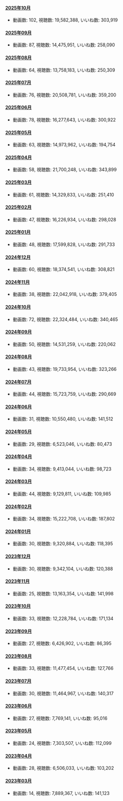 #### [2025年10月](videos/202510 "wikilink")

-   動画数: 102, 視聴数: 19,582,388, いいね数: 303,919

#### [2025年09月](videos/202509 "wikilink")

-   動画数: 87, 視聴数: 14,475,951, いいね数: 258,090

#### [2025年08月](videos/202508 "wikilink")

-   動画数: 64, 視聴数: 13,758,183, いいね数: 250,309

#### [2025年07月](videos/202507 "wikilink")

-   動画数: 76, 視聴数: 20,508,781, いいね数: 359,200

#### [2025年06月](videos/202506 "wikilink")

-   動画数: 78, 視聴数: 16,277,643, いいね数: 300,922

#### [2025年05月](videos/202505 "wikilink")

-   動画数: 63, 視聴数: 14,973,962, いいね数: 194,754

#### [2025年04月](videos/202504 "wikilink")

-   動画数: 58, 視聴数: 21,700,248, いいね数: 343,899

#### [2025年03月](videos/202503 "wikilink")

-   動画数: 61, 視聴数: 14,329,833, いいね数: 251,410

#### [2025年02月](videos/202502 "wikilink")

-   動画数: 47, 視聴数: 16,226,934, いいね数: 298,028

#### [2025年01月](videos/202501 "wikilink")

-   動画数: 48, 視聴数: 17,599,828, いいね数: 291,733

#### [2024年12月](videos/202412 "wikilink")

-   動画数: 60, 視聴数: 18,374,541, いいね数: 308,821

#### [2024年11月](videos/202411 "wikilink")

-   動画数: 38, 視聴数: 22,042,918, いいね数: 379,405

#### [2024年10月](videos/202410 "wikilink")

-   動画数: 72, 視聴数: 22,324,484, いいね数: 340,465

#### [2024年09月](videos/202409 "wikilink")

-   動画数: 50, 視聴数: 14,531,259, いいね数: 220,062

#### [2024年08月](videos/202408 "wikilink")

-   動画数: 43, 視聴数: 19,733,954, いいね数: 323,266

#### [2024年07月](videos/202407 "wikilink")

-   動画数: 44, 視聴数: 15,723,759, いいね数: 290,669

#### [2024年06月](videos/202406 "wikilink")

-   動画数: 31, 視聴数: 10,550,480, いいね数: 141,512

#### [2024年05月](videos/202405 "wikilink")

-   動画数: 29, 視聴数: 6,523,046, いいね数: 80,473

#### [2024年04月](videos/202404 "wikilink")

-   動画数: 34, 視聴数: 9,413,044, いいね数: 98,723

#### [2024年03月](videos/202403 "wikilink")

-   動画数: 44, 視聴数: 9,129,811, いいね数: 109,985

#### [2024年02月](videos/202402 "wikilink")

-   動画数: 34, 視聴数: 15,222,708, いいね数: 187,802

#### [2024年01月](videos/202401 "wikilink")

-   動画数: 30, 視聴数: 9,320,884, いいね数: 118,395

#### [2023年12月](videos/202312 "wikilink")

-   動画数: 30, 視聴数: 9,342,104, いいね数: 120,388

#### [2023年11月](videos/202311 "wikilink")

-   動画数: 25, 視聴数: 13,163,354, いいね数: 141,998

#### [2023年10月](videos/202310 "wikilink")

-   動画数: 33, 視聴数: 12,228,784, いいね数: 171,134

#### [2023年09月](videos/202309 "wikilink")

-   動画数: 27, 視聴数: 6,426,902, いいね数: 86,395

#### [2023年08月](videos/202308 "wikilink")

-   動画数: 33, 視聴数: 11,477,454, いいね数: 127,766

#### [2023年07月](videos/202307 "wikilink")

-   動画数: 30, 視聴数: 11,464,967, いいね数: 140,317

#### [2023年06月](videos/202306 "wikilink")

-   動画数: 27, 視聴数: 7,769,141, いいね数: 95,016

#### [2023年05月](videos/202305 "wikilink")

-   動画数: 24, 視聴数: 7,303,507, いいね数: 112,099

#### [2023年04月](videos/202304 "wikilink")

-   動画数: 28, 視聴数: 6,506,033, いいね数: 103,202

#### [2023年03月](videos/202303 "wikilink")

-   動画数: 14, 視聴数: 7,889,367, いいね数: 141,123

